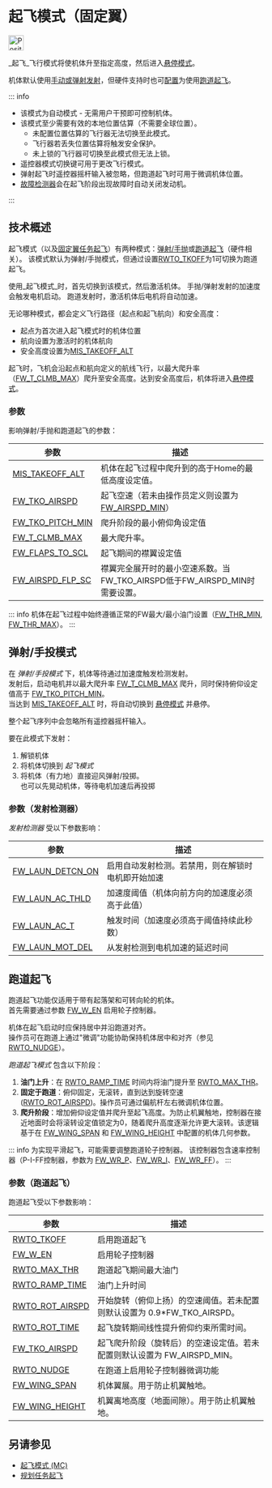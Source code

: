 # 起飞模式（固定翼）

<img src="../../assets/site/position_fixed.svg" title="Position fix required (e.g. GPS)" width="30px" />

_起飞_飞行模式将使机体升至指定高度，然后进入[悬停模式](../flight_modes_fw/takeoff.md)。

机体默认使用[手动或弹射发射](#catapult-hand-launch)，但硬件支持时也可[配置](#RWTO_TKOFF)为使用[跑道起飞](#跑道起飞)。

::: info

- 该模式为自动模式 - 无需用户干预即可控制机体。
- 该模式至少需要有效的本地位置估算（不需要全球位置）。
  - 未配置位置估算的飞行器无法切换至此模式。
  - 飞行器若丢失位置估算将触发安全保护。
  - 未上锁的飞行器可切换至此模式但无法上锁。
- 遥控器模式切换键可用于更改飞行模式。
- 弹射起飞时遥控器摇杆输入被忽略，但跑道起飞时可用于微调机体位置。
- [故障检测器](../config/safety.md#failure-detector)会在起飞阶段出现故障时自动关闭发动机。

<!-- https://github.com/PX4/PX4-Autopilot/blob/main/src/modules/commander/ModeUtil/mode_requirements.cpp -->

:::

## 技术概述

起飞模式（以及[固定翼任务起飞](../flight_modes_fw/mission.md#mission-takeoff)）有两种模式：[弹射/手抛](#catapult-hand-launch)或[跑道起飞](#跑道起飞)（硬件相关）。
该模式默认为弹射/手抛模式，但通过设置[RWTO_TKOFF](#RWTO_TKOFF)为1可切换为跑道起飞。

使用_起飞模式_时，首先切换到该模式，然后激活机体。
手抛/弹射发射的加速度会触发电机启动。
跑道发射时，激活机体后电机将自动加速。

无论哪种模式，都会定义飞行路径（起点和起飞航向）和安全高度：

- 起点为首次进入起飞模式时的机体位置
- 航向设置为激活时的机体航向
- 安全高度设置为[MIS_TAKEOFF_ALT](#MIS_TAKEOFF_ALT)

起飞时，飞机会沿起点和航向定义的航线飞行，以最大爬升率（[FW_T_CLMB_MAX](../advanced_config/parameter_reference.md#FW_T_CLMB_MAX)）爬升至安全高度。达到安全高度后，机体将进入[悬停模式](../flight_modes_fw/takeoff.md)。

### 参数

影响弹射/手抛和跑道起飞的参数：

| 参数                                                                                                   | 描述                                                                                                                      |
| ----------------------------------------------------------------------------------------------------------- | -------------------------------------------------------------------------------------------------------------------------------- |
| <a id="MIS_TAKEOFF_ALT"></a>[MIS_TAKEOFF_ALT](../advanced_config/parameter_reference.md#MIS_TAKEOFF_ALT)    | 机体在起飞过程中爬升到的高于Home的最低高度设定值。                                              |
| <a id="FW_TKO_AIRSPD"></a>[FW_TKO_AIRSPD](../advanced_config/parameter_reference.md#FW_TKO_AIRSPD)          | 起飞空速（若未由操作员定义则设置为[FW_AIRSPD_MIN](../advanced_config/parameter_reference.md#FW_AIRSPD_MIN)） |
| <a id="FW_TKO_PITCH_MIN"></a>[FW_TKO_PITCH_MIN](../advanced_config/parameter_reference.md#FW_TKO_PITCH_MIN) | 爬升阶段的最小俯仰角设定值                                                               |
| <a id="FW_T_CLMB_MAX"></a>[FW_T_CLMB_MAX](../advanced_config/parameter_reference.md#FW_T_CLMB_MAX)          | 最大爬升率。                                                                                                              |
| <a id="FW_FLAPS_TO_SCL"></a>[FW_FLAPS_TO_SCL](../advanced_config/parameter_reference.md#FW_FLAPS_TO_SCL)    | 起飞期间的襟翼设定值                                                                                                    |
| <a id="FW_AIRSPD_FLP_SC"></a>[FW_AIRSPD_FLP_SC](../advanced_config/parameter_reference.md#FW_AIRSPD_FLP_SC)  | 襟翼完全展开时的最小空速系数。当FW_TKO_AIRSPD低于FW_AIRSPD_MIN时需要设置。                                                                                             |

::: info
机体在起飞过程中始终遵循正常的FW最大/最小油门设置（[FW_THR_MIN](../advanced_config/parameter_reference.md#FW_THR_MIN), [FW_THR_MAX](../advanced_config/parameter_reference.md#FW_THR_MAX)）。
:::

<a id="hand_launch"></a>

## 弹射/手投模式

在 _弹射/手投模式_ 下，机体等待通过加速度触发检测发射。  
发射后，启动电机并以最大爬升率 [FW_T_CLMB_MAX](#FW_T_CLMB_MAX) 爬升，同时保持俯仰设定值高于 [FW_TKO_PITCH_MIN](#FW_TKO_PITCH_MIN)。  
当达到 [MIS_TAKEOFF_ALT](#MIS_TAKEOFF_ALT) 时，将自动切换到 [悬停模式](../flight_modes_fw/hold.md) 并悬停。  

整个起飞序列中会忽略所有遥控器摇杆输入。  

要在此模式下发射：  

1. 解锁机体  
1. 将机体切换到 _起飞模式_  
1. 将机体（有力地）直接迎风弹射/投掷。  
   也可以先晃动机体，等待电机加速后再投掷  

### 参数（发射检测器）

_发射检测器_ 受以下参数影响：  

| 参数                                                                                                   | 描述                                                                              |
| ------------------------------------------------------------------------------------------------------- | --------------------------------------------------------------------------------- |
| <a id="FW_LAUN_DETCN_ON"></a>[FW_LAUN_DETCN_ON](../advanced_config/parameter_reference.md#FW_LAUN_DETCN_ON) | 启用自动发射检测。若禁用，则在解锁时电机即开始加速                                  |
| <a id="FW_LAUN_AC_THLD"></a>[FW_LAUN_AC_THLD](../advanced_config/parameter_reference.md#FW_LAUN_AC_THLD)    | 加速度阈值（机体向前方向的加速度必须高于此值）                                      |
| <a id="FW_LAUN_AC_T"></a>[FW_LAUN_AC_T](../advanced_config/parameter_reference.md#FW_LAUN_AC_T)             | 触发时间（加速度必须高于阈值持续此秒数）                                            |
| <a id="FW_LAUN_MOT_DEL"></a>[FW_LAUN_MOT_DEL](../advanced_config/parameter_reference.md#FW_LAUN_MOT_DEL)    | 从发射检测到电机加速的延迟时间                                                      |

<a id="runway_launch"></a>

## 跑道起飞

跑道起飞功能仅适用于带有起落架和可转向轮的机体。  
首先需要通过参数 [FW_W_EN](#FW_W_EN) 启用轮子控制器。

机体在起飞启动时应保持居中并沿跑道对齐。  
操作员可在跑道上通过"微调"功能协助保持机体居中和对齐（参见 [RWTO_NUDGE](../advanced_config/parameter_reference.md#RWTO_NUDGE)）。

_跑道起飞模式_ 包含以下阶段：

1. **油门上升**：在 [RWTO_RAMP_TIME](../advanced_config/parameter_reference.md#RWTO_RAMP_TIME) 时间内将油门提升至 [RWTO_MAX_THR](../advanced_config/parameter_reference.md#RWTO_MAX_THR)。
2. **固定于跑道**：俯仰固定，无滚转，直到达到旋转空速 ([RWTO_ROT_AIRSPD](../advanced_config/parameter_reference.md#RWTO_ROT_AIRSPD))。操作员可通过偏航杆左右微调机体位置。
3. **爬升阶段**：增加俯仰设定值并爬升至起飞高度。为防止机翼触地，控制器在接近地面时会将滚转设定值锁定为0，随着爬升高度逐渐允许更大滚转。该逻辑基于在 [FW_WING_SPAN](#FW_WING_SPAN) 和 [FW_WING_HEIGHT](#FW_WING_HEIGHT) 中配置的机体几何参数。

::: info
为实现平滑起飞，可能需要调整跑道轮子控制器。
该控制器包含速率控制器（P-I-FF控制器，参数为 [FW_WR_P](../advanced_config/parameter_reference.md#FW_WR_P)、[FW_WR_I](../advanced_config/parameter_reference.md#FW_WR_I)、[FW_WR_FF](../advanced_config/parameter_reference.md#FW_WR_FF)）。
:::

### 参数（跑道起飞）

跑道起飞受以下参数影响：

| 参数                                                                                                   | 描述                                                                                                                  |
| ------------------------------------------------------------------------------------------------------- | --------------------------------------------------------------------------------------------------------------------- |
| <a id="RWTO_TKOFF"></a>[RWTO_TKOFF](../advanced_config/parameter_reference.md#RWTO_TKOFF)               | 启用跑道起飞                                                                                                          |
| <a id="FW_W_EN"></a>[FW_W_EN](../advanced_config/parameter_reference.md#FW_W_EN)                        | 启用轮子控制器                                                                                                        |
| <a id="RWTO_MAX_THR"></a>[RWTO_MAX_THR](../advanced_config/parameter_reference.md#RWTO_MAX_THR)         | 跑道起飞期间最大油门                                                                                                  |
| <a id="RWTO_RAMP_TIME"></a>[RWTO_RAMP_TIME](../advanced_config/parameter_reference.md#RWTO_RAMP_TIME)   | 油门上升时间                                                                                                          |
| <a id="RWTO_ROT_AIRSPD"></a>[RWTO_ROT_AIRSPD](../advanced_config/parameter_reference.md#RWTO_ROT_AIRSPD) | 开始旋转（俯仰上扬）的空速阈值。若未配置则默认设置为 0.9\*FW_TKO_AIRSPD。                                             |
| <a id="RWTO_ROT_TIME"></a>[RWTO_ROT_TIME](../advanced_config/parameter_reference.md#RWTO_ROT_TIME)     | 起飞旋转期间线性提升俯仰约束所需时间。                                                                                |
| <a id="FW_TKO_AIRSPD"></a>[FW_TKO_AIRSPD](../advanced_config/parameter_reference.md#FW_TKO_AIRSPD)       | 起飞爬升阶段（旋转后）的空速设定值。若未配置则默认设置为 FW_AIRSPD_MIN。                                            |
| <a id="RWTO_NUDGE"></a>[RWTO_NUDGE](../advanced_config/parameter_reference.md#RWTO_NUDGE)               | 在跑道上启用轮子控制器微调功能                                                                                      |
| <a id="FW_WING_SPAN"></a>[FW_WING_SPAN](../advanced_config/parameter_reference.md#FW_WING_SPAN)         | 机体翼展。用于防止机翼触地。                                                                                          |
| <a id="FW_WING_HEIGHT"></a>[FW_WING_HEIGHT](../advanced_config/parameter_reference.md#FW_WING_HEIGHT)   | 机翼离地高度（地面间隙）。用于防止机翼触地。                                                                          |

## 另请参见

- [起飞模式 (MC)](../flight_modes_mc/takeoff.md)
- [规划任务起飞](../flight_modes_fw/mission.md#mission-takeoff)

<!-- this maps to AUTO_TAKEOFF in dev -->